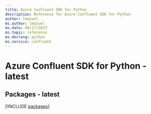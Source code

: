 ```yaml
---
title: Azure Confluent SDK for Python
description: Reference for Azure Confluent SDK for Python
author: lmazuel
ms.author: lmazuel
ms.data: 04/17/2023
ms.topic: reference
ms.devlang: python
ms.service: confluent
---
```

# Azure Confluent SDK for Python - latest
## Packages - latest
[!INCLUDE [packages](confluent-index.md)]